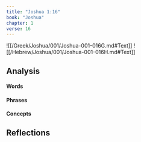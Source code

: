 ```yaml
---
title: "Joshua 1:16"
book: "Joshua"
chapter: 1
verse: 16
---
```

![[/Greek/Joshua/001/Joshua-001-016G.md#Text]]
![[/Hebrew/Joshua/001/Joshua-001-016H.md#Text]]

## Analysis

#### Words

#### Phrases

#### Concepts

## Reflections
